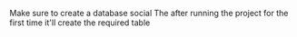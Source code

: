 

Make sure to create a database social
The after running the project for the first time it'll create the required table
